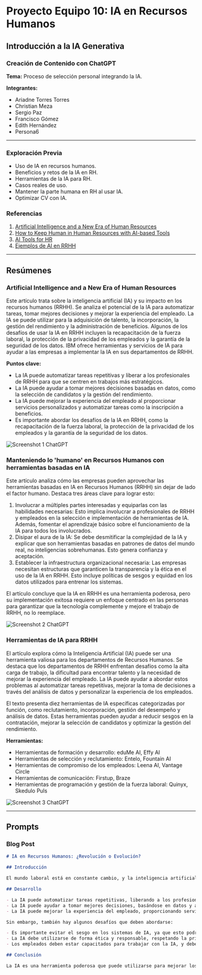 # Proyecto Equipo 10: IA en Recursos Humanos

## Introducción a la IA Generativa

### Creación de Contenido con ChatGPT

**Tema:**
Proceso de selección personal integrando la IA.

**Integrantes:**
- Ariadne Torres Torres 
- Christian Meza
- Sergio Paz
- Francisco Gómez
- Edith Hernández
- Persona6

---

### Exploración Previa

- Uso de IA en recursos humanos.
- Beneficios y retos de la IA en RH.
- Herramientas de la IA para RH.
- Casos reales de uso.
- Mantener la parte humana en RH al usar IA.
- Optimizar CV con IA.

### Referencias

1. [Artificial Intelligence and a New Era of Human Resources](https://www.ibm.com/blog/artificial-intelligence-and-a-new-era-of-human-resources/)
2. [How to Keep Human in Human Resources with AI-based Tools](https://www.weforum.org/agenda/2021/12/how-to-keep-human-in-human-resources-with-ai-based-tools/)
3. [AI Tools for HR](https://www.edume.com/blog/ai-tools-for-hr)
4. [Ejemplos de AI en RRHH](https://www.zavvy.io/es/blog/ejemplos-de-ai-en-rrhh#:~:text=%C2%BFQu%C3%A9%20empresas%20utilizan%20la%20IA,a%20sus%20procesos%20de%20RRHH)

---

## Resúmenes

### Artificial Intelligence and a New Era of Human Resources

Este artículo trata sobre la inteligencia artificial (IA) y su impacto en los recursos humanos (RRHH). Se analiza el potencial de la IA para automatizar tareas, tomar mejores decisiones y mejorar la experiencia del empleado. La IA se puede utilizar para la adquisición de talento, la incorporación, la gestión del rendimiento y la administración de beneficios. Algunos de los desafíos de usar la IA en RRHH incluyen la recapacitación de la fuerza laboral, la protección de la privacidad de los empleados y la garantía de la seguridad de los datos. IBM ofrece herramientas y servicios de IA para ayudar a las empresas a implementar la IA en sus departamentos de RRHH.

**Puntos clave:**

- La IA puede automatizar tareas repetitivas y liberar a los profesionales de RRHH para que se centren en trabajos más estratégicos.
- La IA puede ayudar a tomar mejores decisiones basadas en datos, como la selección de candidatos y la gestión del rendimiento.
- La IA puede mejorar la experiencia del empleado al proporcionar servicios personalizados y automatizar tareas como la inscripción a beneficios.
- Es importante abordar los desafíos de la IA en RRHH, como la recapacitación de la fuerza laboral, la protección de la privacidad de los empleados y la garantía de la seguridad de los datos.

![Screenshot 1 ChatGPT](/imagenes/ScreenshotChatGPT1.png)

### Manteniendo lo 'humano' en Recursos Humanos con herramientas basadas en IA

Este artículo analiza cómo las empresas pueden aprovechar las herramientas basadas en IA en Recursos Humanos (RRHH) sin dejar de lado el factor humano. Destaca tres áreas clave para lograr esto:

1. Involucrar a múltiples partes interesadas y equiparlas con las habilidades necesarias: Esto implica involucrar a profesionales de RRHH y empleados en la selección e implementación de herramientas de IA. Además, fomentar el aprendizaje básico sobre el funcionamiento de la IA para todos los involucrados.
2. Disipar el aura de la IA: Se debe desmitificar la complejidad de la IA y explicar que son herramientas basadas en patrones de datos del mundo real, no inteligencias sobrehumanas. Esto genera confianza y aceptación.
3. Establecer la infraestructura organizacional necesaria: Las empresas necesitan estructuras que garanticen la transparencia y la ética en el uso de la IA en RRHH. Esto incluye políticas de sesgos y equidad en los datos utilizados para entrenar los sistemas.

El artículo concluye que la IA en RRHH es una herramienta poderosa, pero su implementación exitosa requiere un enfoque centrado en las personas para garantizar que la tecnología complemente y mejore el trabajo de RRHH, no lo reemplace.

![Screenshot 2 ChatGPT](/imagenes/ScreenshotChatGPT2.png)

### Herramientas de IA para RRHH

El artículo explora cómo la Inteligencia Artificial (IA) puede ser una herramienta valiosa para los departamentos de Recursos Humanos. Se destaca que los departamentos de RRHH enfrentan desafíos como la alta carga de trabajo, la dificultad para encontrar talento y la necesidad de mejorar la experiencia del empleado. La IA puede ayudar a abordar estos problemas al automatizar tareas repetitivas, mejorar la toma de decisiones a través del análisis de datos y personalizar la experiencia de los empleados.

El texto presenta diez herramientas de IA específicas categorizadas por función, como reclutamiento, incorporación, gestión del desempeño y análisis de datos. Estas herramientas pueden ayudar a reducir sesgos en la contratación, mejorar la selección de candidatos y optimizar la gestión del rendimiento.

**Herramientas:**
- Herramientas de formación y desarrollo: eduMe AI, Effy AI
- Herramientas de selección y reclutamiento: Entelo, Fountain AI
- Herramientas de compromiso de los empleados: Leena AI, Vantage Circle
- Herramientas de comunicación: Firstup, Braze
- Herramientas de programación y gestión de la fuerza laboral: Quinyx, Skedulo Puls

![Screenshot 3 ChatGPT](/imagenes/ScreenshotChatGPT3.png)

---

## Prompts

### Blog Post

```markdown
# IA en Recursos Humanos: ¿Revolución o Evolución?

## Introducción

El mundo laboral está en constante cambio, y la inteligencia artificial (IA) está jugando un papel cada vez más importante en este proceso. Los departamentos de Recursos Humanos (RRHH) no son una excepción, y se están viendo obligados a adaptarse a esta nueva realidad. En este post, analizaremos cómo la IA está transformando los RRHH, tanto para bien como para mal.

## Desarrollo

- La IA puede automatizar tareas repetitivas, liberando a los profesionales de RRHH para que se centren en trabajos más estratégicos y de mayor valor añadido. Esto puede incluir la creación de estrategias de talento, la mejora de la experiencia del empleado o el análisis de datos para la toma de decisiones.
- La IA puede ayudar a tomar mejores decisiones, basándose en datos y análisis predictivos. Por ejemplo, la IA puede utilizarse para seleccionar a los candidatos más adecuados para un puesto de trabajo, identificar a los empleados con riesgo de fuga o predecir el rendimiento futuro de los empleados.
- La IA puede mejorar la experiencia del empleado, proporcionando servicios personalizados y automatizando tareas como la inscripción a beneficios o la solicitud de vacaciones. Esto puede conducir a una mayor satisfacción y compromiso de los empleados.

Sin embargo, también hay algunos desafíos que deben abordarse:

- Es importante evitar el sesgo en los sistemas de IA, ya que esto podría discriminar a ciertos grupos de empleados.
- La IA debe utilizarse de forma ética y responsable, respetando la privacidad de los empleados y protegiendo sus datos.
- Los empleados deben estar capacitados para trabajar con la IA, y deben comprender cómo ésta puede afectar a su trabajo.

## Conclusión

La IA es una herramienta poderosa que puede utilizarse para mejorar los RRHH. Sin embargo, es importante utilizarla de forma responsable y ética, y abordar los desafíos que plantea. Las empresas que puedan hacerlo con éxito estarán bien posicionadas para el futuro del trabajo.

